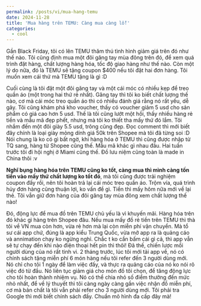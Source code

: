 ```yaml
---
permalink: /posts/vi/mua-hang-temu
date: 2024-11-28
title: 'Mua hàng trên TEMU: Càng mua càng lỗ!'
categories:
  - cool
---
```


Gần Black Friday, tôi có lên TEMU thăm thú tình hình giảm giá trên đó như thế nào. Tôi cũng định mua một đôi găng tay mùa đông trên đó, để xem quá trình đặt hàng, chất lượng hàng hóa, tốc độ giao hàng như thế nào. Còn một lý do nữa, đó là TEMU sẽ tặng coupon $400 nếu tôi đặt hai đơn hàng. Tôi muốn xem cái thứ mà TEMU tặng là gì :D

Cuối cùng là tôi đặt một đôi găng tay và một cái móc có nhiều kẹp để treo quần áo (một trong hai thứ rẻ nhất). Găng tay thì tôi ko biết chất lượng thế nào, cơ mà cái móc treo quần áo thì có nhiều đánh giá rằng nó rất yếu, dễ gãy. Tôi cũng khám phá kho voucher, thấy có voucher giảm 5 usd cho sản phẩm có giá cao hơn 5 usd. Thế là tôi cũng lướt một hồi, thấy nhiều hàng rẻ tiền và mẫu mã đẹp phết, nhưng mà tôi ko thiết tha mấy thứ đó lắm. Tôi nhắm đến một đôi giày 5.5 usd, trông cũng đẹp. Đọc comment thì mới biết đây chính là loại giày mỏng dính giá 50k trên Shopee mà tôi đã từng soi :D Nói chung là ko có gì bất ngờ, khi hàng hóa ở TEMU thì cũng được nhập từ TQ sang, hàng từ Shopee cũng thế. Mẫu mã khác gì nhau đâu. Hai tuần trước tôi đi hội nghị ở Miami cũng thế. Đồ lưu niệm cũng toàn là made in China thôi :v

**Nghĩ bụng hàng hóa trên TEMU cũng ko tốt, càng mua thì mình càng tốn tiền vào mấy thứ chất lượng ko tốt đó**, mà tôi cũng được trải nghiệm coupon đấy rồi, nên tôi hoàn trả lại cái móc treo quần áo. Trộm vía, quá trình hủy đơn hàng cũng thuận lợi, ko vấn đề gì. Tiền thì mấy hôm nữa mới về lại thẻ. Tôi vẫn giữ đơn hàng của đôi găng tay mùa đông xem chất lượng thế nào!

Đó, động lực để mua đồ trên TEMU chủ yếu là vì khuyến mãi. Hàng hóa trên đó khác gì hàng trên Shopee đâu. Nếu mua mấy đồ rẻ tiền trên TEMU thì thà tôi về VN mua còn hơn, vừa rẻ hơn mà lại còn miễn phí vận chuyển. Mà tổ sư cái app chứ, đúng là app kiểu Trung Quốc, vừa mở app ra là quảng cáo và annimation chạy ko ngừng nghỉ. Chắc t ko cần bấm cái gì cả, thì app vẫn sẽ tự chạy đến khi nào điện thoại hết pin thì thôi! Đã thế, chiến lược mồi người dùng của nó rất tinh vi. 2 tháng trước, lúc tôi mới tải app về, nó có chính sách tặng miễn phí 6 món hàng nếu tôi refer đến 3 người dùng mới. Nó chỉ cho tôi 1 ngày để làm việc đấy, và thực ra quảng cáo của nó ko nói rõ việc đó từ đầu. Nó liên tục giảm giá cho món đồ tôi chọn, để tăng động lực cho tôi hoàn thành nhiệm vụ. Nó có thể chia nhỏ số điểm thưởng đến mức nhỏ nhất, để về lý thuyết thì tôi càng ngày càng gần việc nhận đồ miễn phí, cơ mà bản chất là tôi vẫn phải refer cho 3 người dùng mới. Tôi phải tra Google thì mới biết chính sách đấy. Chuẩn mô hình đa cấp đây mà!